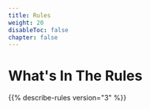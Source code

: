 ```yaml
---
title: Rules
weight: 20
disableToc: false
chapter: false
---
```


# What's In The Rules

{{% describe-rules version="3" %}}
